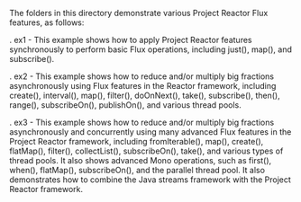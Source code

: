 The folders in this directory demonstrate various Project Reactor Flux
features, as follows:

. ex1 - This example shows how to apply Project Reactor features
        synchronously to perform basic Flux operations, including
        just(), map(), and subscribe().

. ex2 - This example shows how to reduce and/or multiply big fractions
        asynchronously using Flux features in the Reactor framework,
        including create(), interval(), map(), filter(), doOnNext(),
        take(), subscribe(), then(), range(), subscribeOn(),
        publishOn(), and various thread pools.

. ex3 - This example shows how to reduce and/or multiply big fractions
        asynchronously and concurrently using many advanced Flux
        features in the Project Reactor framework, including
        fromIterable(), map(), create(), flatMap(), filter(),
        collectList(), subscribeOn(), take(), and various types of
        thread pools.  It also shows advanced Mono operations, such as
        first(), when(), flatMap(), subscribeOn(), and the parallel
        thread pool.  It also demonstrates how to combine the Java
        streams framework with the Project Reactor framework.
